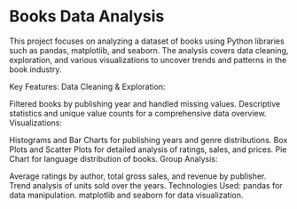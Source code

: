 # Books Data Analysis
This project focuses on analyzing a dataset of books using Python libraries such as pandas, matplotlib, and seaborn. The analysis covers data cleaning, exploration, and various visualizations to uncover trends and patterns in the book industry.

Key Features:
Data Cleaning & Exploration:

Filtered books by publishing year and handled missing values.
Descriptive statistics and unique value counts for a comprehensive data overview.
Visualizations:

Histograms and Bar Charts for publishing years and genre distributions.
Box Plots and Scatter Plots for detailed analysis of ratings, sales, and prices.
Pie Chart for language distribution of books.
Group Analysis:

Average ratings by author, total gross sales, and revenue by publisher.
Trend analysis of units sold over the years.
Technologies Used:
pandas for data manipulation.
matplotlib and seaborn for data visualization.
